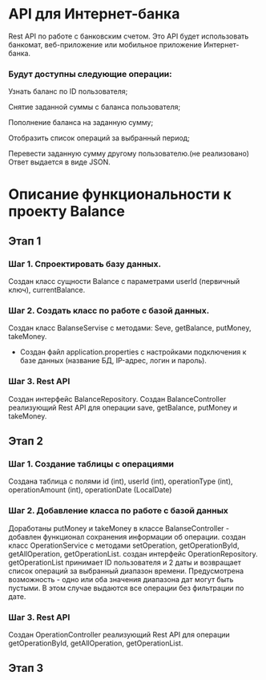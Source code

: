 # API для Интернет-банка
Rest API по работе с банковским счетом. Это API будет использовать банкомат, веб-приложение или мобильное приложение Интернет-банка. 
<h3>Будут доступны следующие операции:</h3>
Узнать баланс по ID пользователя;

Снятие заданной суммы с баланса пользователя;

Пополнение баланса на заданную сумму;

Отобразить список операций за выбранный период;

Перевести заданную сумму другому пользователю.(не реализовано)
Ответ выдается в виде JSON.

# Описание функциональности к проекту Balance
<h2>Этап 1</h2>
<h3>Шаг 1. Спроектировать базу данных.</h3>

Создан класс сущности Balance c параметрами userId (первичный ключ), currentBalance.

<h3>Шаг 2. Создать класс по работе с базой данных.</h3>

Создан класс BalanseServise с методами: Seve, getBalance, putMoneу, takeMoney.

* Создан файл application.properties с настройками подключения к базе данных (название БД, IP-адрес, логин и пароль).</p>

<h3>Шаг 3. Rest API</h3>
Создан интерфейс BalanceRepository. Создан BalanceController реализующий Rest API для операции save, getBalance, putMoney и takeMoney.
<h2>Этап 2</h2>
<h3>Шаг 1. Создание таблицы с операциями</h3>
Создана таблица с полями id (int), userId (int), operationType (int), operationAmount (int), operationDate (LocalDate)
<h3>Шаг 2. Добавление класса по работе с базой данных</h3>
Доработаны putMoney и takeMoney в классе BalanseController - добавлен функционал сохранения информации об операции. создан класс OperationService с методами setOperation, getOperationById, getAllOperation, getOperationList. создан интерфейс OperationRepository. 
getOperationList принимает ID пользователя и 2 даты и возвращает список операций за выбранный диапазон времени.
Предусмотрена возможность - одно или оба значения диапазона дат могут быть пустыми. В этом случае выдаются все операции без фильтрации по дате.
<h3>Шаг 3. Rest API</h3>
Создан OperationController реализующий Rest API для операции getOperationById, getAllOperation, getOperationList.
<h2>Этап 3</h2>
